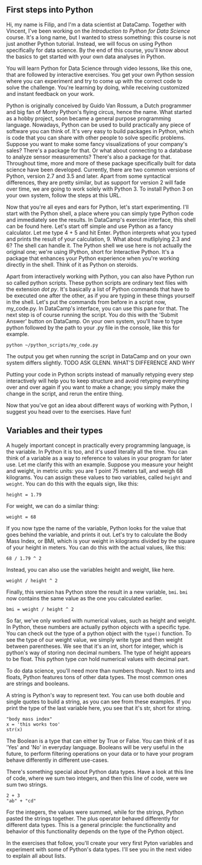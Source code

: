 ## First steps into Python

Hi, my name is Filip, and I'm a data scientist at DataCamp. Together with Vincent, I've been working on the _Introduction to Python for Data Science_ course. It's a long name, but I wanted to stress something: this course is not just another Python tutorial. Instead, we will focus on using Python specifically for data science. By the end of this course, you'll know about the basics to get started with your own data analyses in Python.

You will learn Python for Data Science through video lessons, like this one, that are followed by interactive exercises. You get your own Python session where you can experiment and try to come up with the correct code to solve the challenge. You're learning by doing, while receiving customized and instant feedback on your work.

Python is originally conceived by Guido Van Rossum, a Dutch programmer and big fan of Monty Python's flying circus, hence the name. What started as a hobby project, soon became a general purpose programming language. Nowadays, Python can be used to build practically any piece of software you can think of. It's very easy to build packages in Python, which is code that you can share with other people to solve specific problems. Suppose you want to make some fancy visualizations of your company's sales? There's a package for that. Or what about connecting to a database to analyze sensor measurements? There's also a package for that. Throughout time, more and more of these package specifically built for data science have been developed. Currently, there are two common versions of Python, version 2.7 and 3.5 and later. Apart from some syntactical differences, they are pretty similar, but as support for version 2 will fade over time, we are going to work solely with Python 3. To install Python 3 on your own system, follow the steps at this URL.

Now that you're all eyes and ears for Python, let's start experimenting. I'll start with the Python shell, a place where you can simply type Python code and immediately see the results. In DataCamp's exercise interface, this shell can be found here. Let's start off simple and use Python as a fancy calculator. Let me type 4 + 5 and hit Enter. Python interprets what you typed and prints the result of your calculation, 9. What about mutliplying 2.3 and 6? The shell can handle it. The Python shell we use here is not actually the original one; we're using IPython, short for Interactive Python. It's a package that enhances your Python experience when you're working directly in the shell. Think of it as Python on steroids.

Apart from interactively working with Python, you can also have Python run so called python scripts. These python scripts are ordinary text files with the extension _dot py_. It's basically a list of Python commands that have to be executed one after the other, as if you are typing in these things yourself in the shell. Let's put the commands from before in a script now, my_code.py. In DataCamp's interface, you can use this pane for that. The next step is of course running the script. You do this with the 'Submit Answer' button on DataCamp. On your own system, you'll have to type python followed by the path to your .py file in the console, like this for example.

```
python ~/python_scripts/my_code.py
```

The output you get when running the script in DataCamp and on your own system differs slightly. TODO ASK GLENN. WHAT'S DIFFERENCE AND WHY

Putting your code in Python scripts instead of manually retyping every step interactively will help you to keep structure and avoid retyping everything over and over again if you want to make a change; you simply make the change in the script, and rerun the entire thing. 

Now that you've got an idea about different ways of working with Python, I suggest you head over to the exercises. Have fun!


## Variables and their types

A hugely important concept in practically every programming language, is the variable. In Python it is too, and it's used literally all the time. You can think of a variable as a way to reference to values in your program for later use. Let me clarify this with an example. Suppose you measure your height and weight, in metric units: you are 1 point 75 meters tall, and weigh 68 kilograms. You can assign these values to two variables, called `height` and `weight`. You can do this with the equals sign, like this:

```
height = 1.79
```

For weight, we can do a similar thing:

```
weight = 68
```

If you now type the name of the variable, Python looks for the value that goes behind the variable, and prints it out. Let's try to calculate the Body Mass Index, or BMI, which is your weight in kilograms divided by the square of your height in meters. You can do this with the actual values, like this:

```
68 / 1.79 ^ 2
```

Instead, you can also use the variables height and weight, like here.

```
weight / height ^ 2
```

Finally, this version has Python store the result in a new variable, `bmi`. `bmi` now contains the same value as the one you calculated earlier.

```
bmi = weight / height ^ 2
```

So far, we've only worked with numerical values, such as height and weight. In Python, these numbers are actually python _objects_ with a specific type. You can check out the type of a python object with the `type()` function. To see the type of our weight value, we simply write type and then weight between parentheses. We see that it's an int, short for integer, which is python's way of storing non decimal numbers. The type of height appears to be float. This python type _can_ hold numerical values with decimal part.

To do data science, you'll need more than numbers though. Next to ints and floats, Python features tons of other data types. The most common ones are strings and booleans. 

A string is Python's way to represent text. You can use both double and single quotes to build a string, as you can see from these examples. If you print the type of the last variable here, you see that it's str, short for string.

```
"body mass index"
x = 'this works too'
str(x)
```

The Boolean is a type that can either by True or False. You can think of it as 'Yes' and 'No' in everyday language. Booleans will be very useful in the future, to perform filtering operations on your data or to have your program behave differently in different use-cases.

There's something special about Python data types. Have a look at this line of code, where we sum two integers, and then this line of code, were we sum two strings. 

```
2 + 3
"ab" + "cd"
```

For the integers, the values were summed, while for the strings, Python pasted the strings together. The plus operator behaved differently for different data types. This is a general principle: the functionality and behavior of this functionality depends on the type of the Python object.

In the exercises that follow, you'll create your very first Pyton variables and experiment with some of Python's data types. I'll see you in the next video to explain all about lists.















